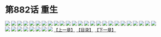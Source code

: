# 第882话 重生
![](https://mhpic.xiaomingtaiji.net/comic/D/斗破苍穹/第882话F0_304832/1.jpg-zymk.middle.webp)
![](https://mhpic.xiaomingtaiji.net/comic/D/斗破苍穹/第882话F0_304832/2.jpg-zymk.middle.webp)
![](https://mhpic.xiaomingtaiji.net/comic/D/斗破苍穹/第882话F0_304832/3.jpg-zymk.middle.webp)
![](https://mhpic.xiaomingtaiji.net/comic/D/斗破苍穹/第882话F0_304832/4.jpg-zymk.middle.webp)
![](https://mhpic.xiaomingtaiji.net/comic/D/斗破苍穹/第882话F0_304832/5.jpg-zymk.middle.webp)
![](https://mhpic.xiaomingtaiji.net/comic/D/斗破苍穹/第882话F0_304832/6.jpg-zymk.middle.webp)
![](https://mhpic.xiaomingtaiji.net/comic/D/斗破苍穹/第882话F0_304832/7.jpg-zymk.middle.webp)
![](https://mhpic.xiaomingtaiji.net/comic/D/斗破苍穹/第882话F0_304832/8.jpg-zymk.middle.webp)
![](https://mhpic.xiaomingtaiji.net/comic/D/斗破苍穹/第882话F0_304832/9.jpg-zymk.middle.webp)
![](https://mhpic.xiaomingtaiji.net/comic/D/斗破苍穹/第882话F0_304832/10.jpg-zymk.middle.webp)
![](https://mhpic.xiaomingtaiji.net/comic/D/斗破苍穹/第882话F0_304832/11.jpg-zymk.middle.webp)
![](https://mhpic.xiaomingtaiji.net/comic/D/斗破苍穹/第882话F0_304832/12.jpg-zymk.middle.webp)
![](https://mhpic.xiaomingtaiji.net/comic/D/斗破苍穹/第882话F0_304832/13.jpg-zymk.middle.webp)
![](https://mhpic.xiaomingtaiji.net/comic/D/斗破苍穹/第882话F0_304832/14.jpg-zymk.middle.webp)
![](https://mhpic.xiaomingtaiji.net/comic/D/斗破苍穹/第882话F0_304832/15.jpg-zymk.middle.webp)
![](https://mhpic.xiaomingtaiji.net/comic/D/斗破苍穹/第882话F0_304832/16.jpg-zymk.middle.webp)
![](https://mhpic.xiaomingtaiji.net/comic/D/斗破苍穹/第882话F0_304832/17.jpg-zymk.middle.webp)
![](https://mhpic.xiaomingtaiji.net/comic/D/斗破苍穹/第882话F0_304832/18.jpg-zymk.middle.webp)
![](https://mhpic.xiaomingtaiji.net/comic/D/斗破苍穹/第882话F0_304832/19.jpg-zymk.middle.webp)
![](https://mhpic.xiaomingtaiji.net/comic/D/斗破苍穹/第882话F0_304832/20.jpg-zymk.middle.webp)
![](https://mhpic.xiaomingtaiji.net/comic/D/斗破苍穹/第882话F0_304832/21.jpg-zymk.middle.webp)
![](https://mhpic.xiaomingtaiji.net/comic/D/斗破苍穹/第882话F0_304832/22.jpg-zymk.middle.webp)
![](https://mhpic.xiaomingtaiji.net/comic/D/斗破苍穹/第882话F0_304832/23.jpg-zymk.middle.webp)
![](https://mhpic.xiaomingtaiji.net/comic/D/斗破苍穹/第882话F0_304832/24.jpg-zymk.middle.webp)
![](https://mhpic.xiaomingtaiji.net/comic/D/斗破苍穹/第882话F0_304832/25.jpg-zymk.middle.webp)
![](https://mhpic.xiaomingtaiji.net/comic/D/斗破苍穹/第882话F0_304832/26.jpg-zymk.middle.webp)
![](https://mhpic.xiaomingtaiji.net/comic/D/斗破苍穹/第882话F0_304832/27.jpg-zymk.middle.webp)
![](https://mhpic.xiaomingtaiji.net/comic/D/斗破苍穹/第882话F0_304832/28.jpg-zymk.middle.webp)
![](https://mhpic.xiaomingtaiji.net/comic/D/斗破苍穹/第882话F0_304832/29.jpg-zymk.middle.webp)
![](https://mhpic.xiaomingtaiji.net/comic/D/斗破苍穹/第882话F0_304832/30.jpg-zymk.middle.webp)
![](https://mhpic.xiaomingtaiji.net/comic/D/斗破苍穹/第882话F0_304832/31.jpg-zymk.middle.webp)
![](https://mhpic.xiaomingtaiji.net/comic/D/斗破苍穹/第882话F0_304832/32.jpg-zymk.middle.webp)
![](https://mhpic.xiaomingtaiji.net/comic/D/斗破苍穹/第882话F0_304832/33.jpg-zymk.middle.webp)
[【上一章】](./885.md)
[【目录】](./README.md)
[【下一章】](./887.md)
